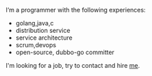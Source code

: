I‘m a programmer with the following experiences:
- golang,java,c
- distribution service
- service architecture
- scrum,devops
- open-source, dubbo-go committer

I'm looking for a job, try to contact and hire [me](gelnyang@163.com).

